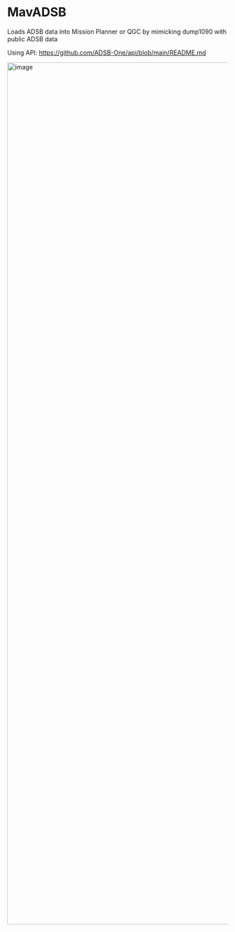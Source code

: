 # MavADSB
Loads ADSB data into Mission Planner or QGC by mimicking dump1090 with public ADSB data

Using API: https://github.com/ADSB-One/api/blob/main/README.md

<img width="1970" alt="image" src="https://github.com/MohammadAdib/MavADSB/assets/1324144/51630334-e4dc-4995-af77-3b710f7a382f">

